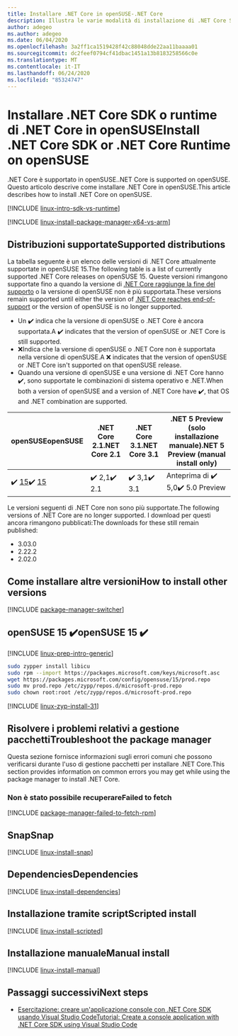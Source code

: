 ```yaml
---
title: Installare .NET Core in openSUSE-.NET Core
description: Illustra le varie modalità di installazione di .NET Core SDK e del runtime di .NET Core in openSUSE.
author: adegeo
ms.author: adegeo
ms.date: 06/04/2020
ms.openlocfilehash: 3a2ff1ca1519428f42c88048dde22aa11baaaa01
ms.sourcegitcommit: dc2feef0794cf41dbac1451a13b8183258566c0e
ms.translationtype: MT
ms.contentlocale: it-IT
ms.lasthandoff: 06/24/2020
ms.locfileid: "85324747"
---
```

# <a name="install-net-core-sdk-or-net-core-runtime-on-opensuse"></a><span data-ttu-id="fca3f-103">Installare .NET Core SDK o runtime di .NET Core in openSUSE</span><span class="sxs-lookup"><span data-stu-id="fca3f-103">Install .NET Core SDK or .NET Core Runtime on openSUSE</span></span>

<span data-ttu-id="fca3f-104">.NET Core è supportato in openSUSE.</span><span class="sxs-lookup"><span data-stu-id="fca3f-104">.NET Core is supported on openSUSE.</span></span> <span data-ttu-id="fca3f-105">Questo articolo descrive come installare .NET Core in openSUSE.</span><span class="sxs-lookup"><span data-stu-id="fca3f-105">This article describes how to install .NET Core on openSUSE.</span></span>

[!INCLUDE [linux-intro-sdk-vs-runtime](includes/linux-intro-sdk-vs-runtime.md)]

[!INCLUDE [linux-install-package-manager-x64-vs-arm](includes/linux-install-package-manager-x64-vs-arm.md)]

## <a name="supported-distributions"></a><span data-ttu-id="fca3f-106">Distribuzioni supportate</span><span class="sxs-lookup"><span data-stu-id="fca3f-106">Supported distributions</span></span>

<span data-ttu-id="fca3f-107">La tabella seguente è un elenco delle versioni di .NET Core attualmente supportate in openSUSE 15.</span><span class="sxs-lookup"><span data-stu-id="fca3f-107">The following table is a list of currently supported .NET Core releases on openSUSE 15.</span></span> <span data-ttu-id="fca3f-108">Queste versioni rimangono supportate fino a quando la versione di [.NET Core raggiunge la fine del supporto](https://dotnet.microsoft.com/platform/support/policy/dotnet-core) o la versione di openSUSE non è più supportata.</span><span class="sxs-lookup"><span data-stu-id="fca3f-108">These versions remain supported until either the version of [.NET Core reaches end-of-support](https://dotnet.microsoft.com/platform/support/policy/dotnet-core) or the version of openSUSE is no longer supported.</span></span>

- <span data-ttu-id="fca3f-109">Un ✔️ indica che la versione di openSUSE o .NET Core è ancora supportata.</span><span class="sxs-lookup"><span data-stu-id="fca3f-109">A ✔️ indicates that the version of openSUSE or .NET Core is still supported.</span></span>
- <span data-ttu-id="fca3f-110">❌Indica che la versione di openSUSE o .NET Core non è supportata nella versione di openSUSE.</span><span class="sxs-lookup"><span data-stu-id="fca3f-110">A ❌ indicates that the version of openSUSE or .NET Core isn't supported on that openSUSE release.</span></span>
- <span data-ttu-id="fca3f-111">Quando una versione di openSUSE e una versione di .NET Core hanno ✔️, sono supportate le combinazioni di sistema operativo e .NET.</span><span class="sxs-lookup"><span data-stu-id="fca3f-111">When both a version of openSUSE and a version of .NET Core have ✔️, that OS and .NET combination are supported.</span></span>

| <span data-ttu-id="fca3f-112">openSUSE</span><span class="sxs-lookup"><span data-stu-id="fca3f-112">openSUSE</span></span>                   | <span data-ttu-id="fca3f-113">.NET Core 2.1</span><span class="sxs-lookup"><span data-stu-id="fca3f-113">.NET Core 2.1</span></span> | <span data-ttu-id="fca3f-114">.NET Core 3.1</span><span class="sxs-lookup"><span data-stu-id="fca3f-114">.NET Core 3.1</span></span> | <span data-ttu-id="fca3f-115">.NET 5 Preview (solo installazione manuale)</span><span class="sxs-lookup"><span data-stu-id="fca3f-115">.NET 5 Preview (manual install only)</span></span> |
|----------------------------|---------------|---------------|----------------|
| <span data-ttu-id="fca3f-116">✔️ [15](#opensuse-15-)</span><span class="sxs-lookup"><span data-stu-id="fca3f-116">✔️ [15](#opensuse-15-)</span></span>     | <span data-ttu-id="fca3f-117">✔️ 2,1</span><span class="sxs-lookup"><span data-stu-id="fca3f-117">✔️ 2.1</span></span>        | <span data-ttu-id="fca3f-118">✔️ 3,1</span><span class="sxs-lookup"><span data-stu-id="fca3f-118">✔️ 3.1</span></span>        | <span data-ttu-id="fca3f-119">Anteprima di ✔️ 5,0</span><span class="sxs-lookup"><span data-stu-id="fca3f-119">✔️ 5.0 Preview</span></span> |

<span data-ttu-id="fca3f-120">Le versioni seguenti di .NET Core non sono più supportate.</span><span class="sxs-lookup"><span data-stu-id="fca3f-120">The following versions of .NET Core are no longer supported.</span></span> <span data-ttu-id="fca3f-121">I download per questi ancora rimangono pubblicati:</span><span class="sxs-lookup"><span data-stu-id="fca3f-121">The downloads for these still remain published:</span></span>

- <span data-ttu-id="fca3f-122">3.0</span><span class="sxs-lookup"><span data-stu-id="fca3f-122">3.0</span></span>
- <span data-ttu-id="fca3f-123">2.2</span><span class="sxs-lookup"><span data-stu-id="fca3f-123">2.2</span></span>
- <span data-ttu-id="fca3f-124">2.0</span><span class="sxs-lookup"><span data-stu-id="fca3f-124">2.0</span></span>

## <a name="how-to-install-other-versions"></a><span data-ttu-id="fca3f-125">Come installare altre versioni</span><span class="sxs-lookup"><span data-stu-id="fca3f-125">How to install other versions</span></span>

[!INCLUDE [package-manager-switcher](./includes/package-manager-heading-hack-pkgname.md)]

## <a name="opensuse-15-"></a><span data-ttu-id="fca3f-126">openSUSE 15 ✔️</span><span class="sxs-lookup"><span data-stu-id="fca3f-126">openSUSE 15 ✔️</span></span>

[!INCLUDE [linux-prep-intro-generic](includes/linux-prep-intro-generic.md)]

```bash
sudo zypper install libicu
sudo rpm --import https://packages.microsoft.com/keys/microsoft.asc
wget https://packages.microsoft.com/config/opensuse/15/prod.repo
sudo mv prod.repo /etc/zypp/repos.d/microsoft-prod.repo
sudo chown root:root /etc/zypp/repos.d/microsoft-prod.repo
```

[!INCLUDE [linux-zyp-install-31](includes/linux-install-31-zyp.md)]

## <a name="troubleshoot-the-package-manager"></a><span data-ttu-id="fca3f-127">Risolvere i problemi relativi a gestione pacchetti</span><span class="sxs-lookup"><span data-stu-id="fca3f-127">Troubleshoot the package manager</span></span>

<span data-ttu-id="fca3f-128">Questa sezione fornisce informazioni sugli errori comuni che possono verificarsi durante l'uso di gestione pacchetti per installare .NET Core.</span><span class="sxs-lookup"><span data-stu-id="fca3f-128">This section provides information on common errors you may get while using the package manager to install .NET Core.</span></span>

### <a name="failed-to-fetch"></a><span data-ttu-id="fca3f-129">Non è stato possibile recuperare</span><span class="sxs-lookup"><span data-stu-id="fca3f-129">Failed to fetch</span></span>

[!INCLUDE [package-manager-failed-to-fetch-rpm](includes/package-manager-failed-to-fetch-rpm.md)]

## <a name="snap"></a><span data-ttu-id="fca3f-130">Snap</span><span class="sxs-lookup"><span data-stu-id="fca3f-130">Snap</span></span>

[!INCLUDE [linux-install-snap](includes/linux-install-snap.md)]

## <a name="dependencies"></a><span data-ttu-id="fca3f-131">Dependencies</span><span class="sxs-lookup"><span data-stu-id="fca3f-131">Dependencies</span></span>

[!INCLUDE [linux-install-dependencies](includes/linux-install-dependencies.md)]

## <a name="scripted-install"></a><span data-ttu-id="fca3f-132">Installazione tramite script</span><span class="sxs-lookup"><span data-stu-id="fca3f-132">Scripted install</span></span>

[!INCLUDE [linux-install-scripted](includes/linux-install-scripted.md)]

## <a name="manual-install"></a><span data-ttu-id="fca3f-133">Installazione manuale</span><span class="sxs-lookup"><span data-stu-id="fca3f-133">Manual install</span></span>

[!INCLUDE [linux-install-manual](includes/linux-install-manual.md)]

## <a name="next-steps"></a><span data-ttu-id="fca3f-134">Passaggi successivi</span><span class="sxs-lookup"><span data-stu-id="fca3f-134">Next steps</span></span>

- [<span data-ttu-id="fca3f-135">Esercitazione: creare un'applicazione console con .NET Core SDK usando Visual Studio Code</span><span class="sxs-lookup"><span data-stu-id="fca3f-135">Tutorial: Create a console application with .NET Core SDK using Visual Studio Code</span></span>](../tutorials/with-visual-studio-code.md)
